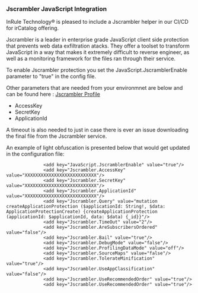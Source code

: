 ### Jscrambler JavaScript Integration
 
InRule Technology® is pleased to include a Jscrambler helper in our CI/CD for irCatalog offering.
 
Jscrambler is a leader in enterprise grade JavaScript client side protection that prevents web data exfiltration atacks. They offer a toolset to transform JavaScript in a way that makes it extremely difficult to reverse engineer, as well as a monitoring framework for the files ran through their service.

To enable Jscrambler protection you set the JavaScript.JscramblerEnable parameter to "true" in the config file.
 
Other parameters that are needed from your environmnet are below and can be found here : [Jscrambler Profile](https://app.jscrambler.com/profile?_ga=2.2804592.1107903799.1637167613-861089127.1632240875)
* AccessKey
* SecretKey
* ApplicationId
 
A timeout is also needed to just in case there is ever an issue downloading the final file from the Jscrambler service.
 
An example of light obfuscation is presented below that would get updated in the configuration file:
```
              <add key="JavaScript.JscramblerEnable" value="true"/>
              <add key="Jscrambler.AccessKey" value="XXXXXXXXXXXXXXXXXXXXXXXXXXX"/>
              <add key="Jscrambler.SecretKey" value="XXXXXXXXXXXXXXXXXXXXXXXXXXX"/>
              <add key="Jscrambler.ApplicationId" value="XXXXXXXXXXXXXXXXXXXXXXXXXXX"/>
              <add key="Jscrambler.Query" value="mutation createApplicationProtection ($applicationId: String!, $data: ApplicationProtectionCreate) {createApplicationProtection (applicationId: $applicationId, data: $data) {_id}}"/>
              <add key="Jscrambler.TimeOut" value="2"/>
              <add key="Jscrambler.AreSubscribersOrdered" value="false"/>
              <add key="Jscrambler.Bail" value="true"/>
              <add key="Jscrambler.DebugMode" value="false"/>
              <add key="Jscrambler.ProfilingDataMode" value="off"/>
              <add key="Jscrambler.SourceMaps" value="false"/>
              <add key="Jscrambler.TolerateMinification" value="true"/>
              <add key="Jscrambler.UseAppClassification" value="false"/>
              <add key="Jscrambler.UseRecommendedOrder" value="true"/>
              <add key="Jscrambler.UseRecommendedOrder" value="true"/>
              
